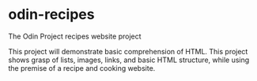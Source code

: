 # odin-recipes
The Odin Project recipes website project

This project will demonstrate basic comprehension of HTML. This project shows grasp of lists, images, links, and basic HTML structure, while using the premise of a recipe and cooking website.